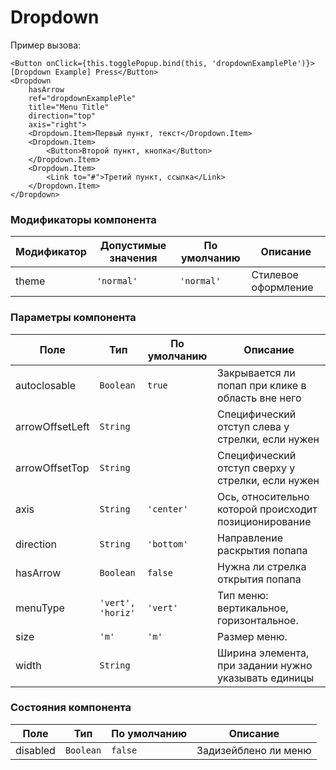 # Dropdown

Пример вызова:

```
<Button onClick={this.togglePopup.bind(this, 'dropdownExamplePle')}>[Dropdown Example] Press</Button>
<Dropdown
    hasArrow
    ref="dropdownExamplePle"
    title="Menu Title"
    direction="top"
    axis="right">
    <Dropdown.Item>Первый пункт, текст</Dropdown.Item>
    <Dropdown.Item>
        <Button>Второй пункт, кнопка</Button>
    </Dropdown.Item>
    <Dropdown.Item>
        <Link to="#">Третий пункт, ссылка</Link>
    </Dropdown.Item>
</Dropdown>
```

### Модификаторы компонента

| Модификатор | Допустимые значения          | По умолчанию | Описание |
| ----------- | ---------------------------- | ------------ |-------- |
| theme       | `'normal'`                   | `'normal'`   | Стилевое оформление |


### Параметры компонента

| Поле      | Тип        | По умолчанию | Описание |
| ----------| ---------- | -------------| -------- |
| autoclosable | `Boolean` |  `true`    | Закрывается ли попап при клике в область вне него |
| arrowOffsetLeft | `String` |          | Специфический отступ слева у стрелки, если нужен |
| arrowOffsetTop | `String` |           | Специфический отступ сверху у стрелки, если нужен |
| axis      | `String`   | `'center'`   | Ось, относительно которой происходит позиционирование |
| direction | `String`   | `'bottom'`   | Направление раскрытия попапа |
| hasArrow  | `Boolean`  | `false`      | Нужна ли стрелка открытия попапа |
| menuType        | `'vert', 'horiz'`   |    `'vert'`   | Тип меню: вертикальное, горизонтальное.  |
| size        | `'m'`               |      `'m'`    | Размер меню.  |
| width     | `String`   |              | Ширина элемента, при задании нужно указывать единицы |

### Состояния компонента

| Поле      | Тип        | По умолчанию | Описание |
| ----------| ---------- | -------------| -------- |
| disabled  | `Boolean`  | `false`       | Задизейблено ли меню |
